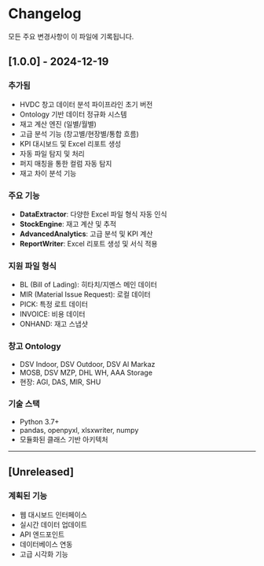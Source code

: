 # Changelog

모든 주요 변경사항이 이 파일에 기록됩니다.

## [1.0.0] - 2024-12-19

### 추가됨
- HVDC 창고 데이터 분석 파이프라인 초기 버전
- Ontology 기반 데이터 정규화 시스템
- 재고 계산 엔진 (일별/월별)
- 고급 분석 기능 (창고별/현장별/통합 흐름)
- KPI 대시보드 및 Excel 리포트 생성
- 자동 파일 탐지 및 처리
- 퍼지 매칭을 통한 컬럼 자동 탐지
- 재고 차이 분석 기능

### 주요 기능
- **DataExtractor**: 다양한 Excel 파일 형식 자동 인식
- **StockEngine**: 재고 계산 및 추적
- **AdvancedAnalytics**: 고급 분석 및 KPI 계산
- **ReportWriter**: Excel 리포트 생성 및 서식 적용

### 지원 파일 형식
- BL (Bill of Lading): 히타치/지멘스 메인 데이터
- MIR (Material Issue Request): 로컬 데이터
- PICK: 특정 로트 데이터
- INVOICE: 비용 데이터
- ONHAND: 재고 스냅샷

### 창고 Ontology
- DSV Indoor, DSV Outdoor, DSV Al Markaz
- MOSB, DSV MZP, DHL WH, AAA Storage
- 현장: AGI, DAS, MIR, SHU

### 기술 스택
- Python 3.7+
- pandas, openpyxl, xlsxwriter, numpy
- 모듈화된 클래스 기반 아키텍처

---

## [Unreleased]

### 계획된 기능
- 웹 대시보드 인터페이스
- 실시간 데이터 업데이트
- API 엔드포인트
- 데이터베이스 연동
- 고급 시각화 기능 